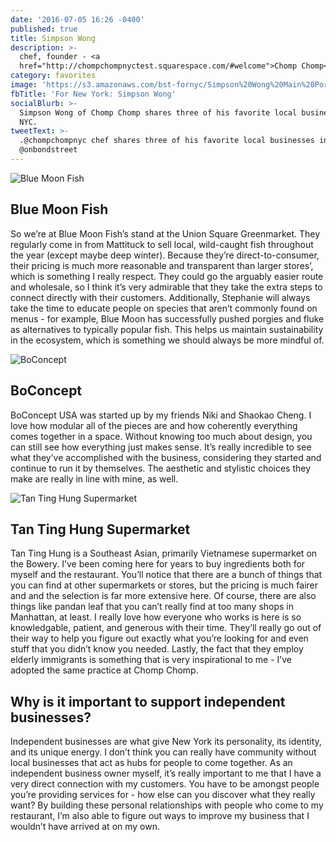 ```yaml
---
date: '2016-07-05 16:26 -0400'
published: true
title: Simpson Wong
description: >-
  chef, founder - <a
  href="http://chompchompnyctest.squarespace.com/#welcome">Chomp Chomp</a>
category: favorites
image: 'https://s3.amazonaws.com/bst-fornyc/Simpson%20Wong%20Main%20Portrait.jpg'
fbTitle: 'For New York: Simpson Wong'
socialBlurb: >-
  Simpson Wong of Chomp Chomp shares three of his favorite local businesses in
  NYC.
tweetText: >-
  .@chompchompnyc chef shares three of his favorite local businesses in NYC with
  @onbondstreet
---
```

![Blue Moon Fish](https://s3.amazonaws.com/bst-fornyc/Simpson%20Wong%20Blue%20Moon%20Fish.jpg)
## Blue Moon Fish
So we’re at Blue Moon Fish’s stand at the Union Square Greenmarket. They regularly come in from Mattituck to sell local, wild-caught fish throughout the year (except maybe deep winter). Because they’re direct-to-consumer, their pricing is much more reasonable and transparent than larger stores’, which is something I really respect. They could go the arguably easier route and wholesale, so I think it’s very admirable that they take the extra steps to connect directly with their customers. Additionally, Stephanie will always take the time to educate people on species that aren’t commonly found on menus - for example, Blue Moon has successfully pushed porgies and fluke as alternatives to typically popular fish. This helps us maintain sustainability in the ecosystem, which is something we should always be more mindful of.

![BoConcept](https://s3.amazonaws.com/bst-fornyc/Simpson%20Wong%20Bo%20Concept.jpg)
## BoConcept
BoConcept USA was started up by my friends Niki and Shaokao Cheng. I love how modular all of the pieces are and how coherently everything comes together in a space. Without knowing too much about design, you can still see how everything just makes sense.  It’s really incredible to see what they’ve accomplished with the business, considering they started and continue to run it by themselves. The aesthetic and stylistic choices they make are really in line with mine, as well.

![Tan Ting Hung Supermarket](https://s3.amazonaws.com/bst-fornyc/Simpson%20Wong%20Tan%20Ting%20Hung.jpg)
## Tan Ting Hung Supermarket
Tan Ting Hung is a Southeast Asian, primarily Vietnamese supermarket on the Bowery. I’ve been coming here for years to buy ingredients both for myself and the restaurant. You’ll notice that there are a bunch of things that you can find at other supermarkets or stores, but the pricing is much fairer and and the selection is far more extensive here. Of course, there are also things like pandan leaf that you can’t really find at too many shops in Manhattan, at least. I really love how everyone who works is here is so knowledgable, patient, and generous with their time. They’ll really go out of their way to help you figure out exactly what you’re looking for and even stuff that you didn’t know you needed. Lastly, the fact that they employ elderly immigrants is something that is very inspirational to me - I’ve adopted the same practice at Chomp Chomp.

## Why is it important to support independent businesses?
Independent businesses are what give New York its personality, its identity, and its unique energy. I don’t think you can really have community without local businesses that act as hubs for people to come together. As an independent business owner myself, it’s really important to me that I have a very direct connection with my customers. You have to be amongst people you’re providing services for - how else can you discover what they really want? By building these personal relationships with people who come to my restaurant, I’m also able to figure out ways to improve my business that I wouldn’t have arrived at on my own.
